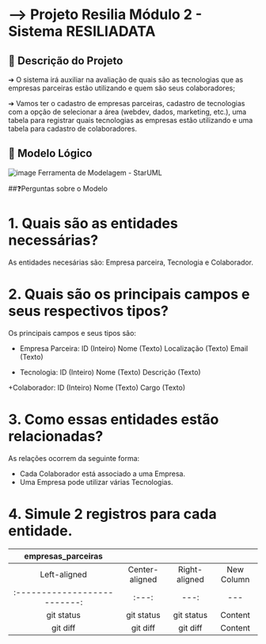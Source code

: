 <h1>--> Projeto Resilia Módulo 2 - Sistema RESILIADATA</h1>

## 📌 Descrição do Projeto

➔ O sistema irá auxiliar na avaliação de quais são as tecnologias que as empresas parceiras
estão utilizando e quem são seus colaboradores;

➔ Vamos ter o cadastro de empresas parceiras, cadastro de tecnologias com a opção de
selecionar a área (webdev, dados, marketing, etc.), uma tabela para registrar quais
tecnologias as empresas estão utilizando e uma tabela para cadastro de colaboradores.

## 📌 Modelo Lógico

![image](https://github.com/KARLANAO/projeto_resiliadata/assets/112179212/60c2a356-2027-4202-a13c-45a0fa376146)
Ferramenta de Modelagem - StarUML

##❓Perguntas sobre o Modelo

# 1. Quais são as entidades necessárias?
As entidades necesárias são: Empresa parceira, Tecnologia e Colaborador.

# 2. Quais são os principais campos e seus respectivos tipos?
Os principais campos e seus tipos são:

+ Empresa Parceira:
ID (Inteiro)
Nome (Texto)
Localização (Texto)
Email (Texto)

+ Tecnologia:
ID (Inteiro)
Nome (Texto)
Descrição (Texto)

+Colaborador:
ID (Inteiro)
Nome (Texto)
Cargo (Texto)



# 3. Como essas entidades estão relacionadas?
As relações ocorrem da seguinte forma: 

+ Cada Colaborador está associado a uma Empresa.
+ Uma Empresa pode utilizar várias Tecnologias.

# 4. Simule 2 registros para cada entidade.

|      empresas_parceiras      |                  |                 |                  |
| :--------------------------: | :--------------: | :-------------: | :--------------: |
|        Left-aligned          | Center-aligned   | Right-aligned   | New Column       |
| :--------------------------: |     :---:        |          ---:   |     ---          |
|         git status           |   git status     |    git status   |   Content        |
|          git diff            |    git diff      |       git diff  |   Content        |
